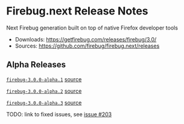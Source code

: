 # Firebug.next Release Notes
Next Firebug generation built on top of native Firefox developer tools

* Downloads: https://getfirebug.com/releases/firebug/3.0/
* Sources: https://github.com/firebug/firebug.next/releases

## Alpha Releases

[``firebug-3.0.0-alpha.1``](https://getfirebug.com/releases/firebug/3.0/firebug-3.0.0-alpha.1.xpi)
[source](https://github.com/firebug/firebug.next/releases/tag/firebug-3.0.0-alpha.1)

[``firebug-3.0.0-alpha.2``](https://getfirebug.com/releases/firebug/3.0/firebug-3.0.0-alpha.2.xpi)
[source](https://github.com/firebug/firebug.next/releases/tag/firebug-3.0.0-alpha.2)

[``firebug-3.0.0-alpha.3``](https://getfirebug.com/releases/firebug/3.0/firebug-3.0.0-alpha.3.xpi)
[source](https://github.com/firebug/firebug.next/releases/tag/firebug-3.0.0-alpha.3)


TODO: link to fixed issues, see [issue #203](https://github.com/firebug/firebug.next/issues/203)
